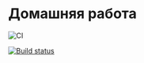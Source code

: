 # Домашняя работа

![CI](https://github.com/GolbanEF/ahj5/actions/workflows/web.yml/badge.svg)

[![Build status](https://ci.appveyor.com/api/projects/status/p47to5tg30xg2mg1?svg=true)](https://ci.appveyor.com/project/GolbanEF/ahj5)
